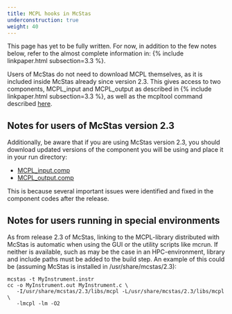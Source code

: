 ```yaml
---
title: MCPL hooks in McStas
underconstruction: true
weight: 40
---
```


This page has yet to be fully written. For now, in addition to the few notes
below, refer to the almost complete information in: {% include linkpaper.html
subsection=3.3 %}.

Users of McStas do not need to download MCPL themselves, as it is included
inside McStas already since version 2.3. This gives access to two components,
MCPL_input and MCPL_output as described in {% include linkpaper.html
subsection=3.3 %}, as well as the mcpltool command described
[here](LOCAL:usage_cmdline).

## Notes for users of McStas version 2.3

Additionally, be aware that if you are using McStas version 2.3, you should
download updated versions of the component you will be using and place it in
your run directory:

* [MCPL_input.comp](https://github.com/McStasMcXtrace/McCode/raw/master/mcstas-comps/misc/MCPL_input.comp)
* [MCPL_output.comp](https://github.com/McStasMcXtrace/McCode/raw/master/mcstas-comps/misc/MCPL_output.comp)

This is because several important issues were identified and fixed in the
component codes after the release.

## Notes for users running in special environments

As from release 2.3 of McStas, linking to the MCPL-library
distributed with McStas is automatic when using the GUI or the utility
scripts like mcrun. If neither is available, such as may be the case in an HPC-environment,
library and include paths must be added to the build step. An example of this
could be (assuming McStas is installed in /usr/share/mcstas/2.3):

```shell
mcstas -t MyInstrument.instr 
cc -o MyInstrument.out MyInstrument.c \
   -I/usr/share/mcstas/2.3/libs/mcpl -L/usr/share/mcstas/2.3/libs/mcpl \
   -lmcpl -lm -O2
```
